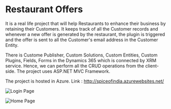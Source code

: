 # Restaurant Offers

It is a real life project that will help Restaurants to enhance their business by retaining their Customers. It keeps track of all the Customer records and whenever a new offer is generated by the restaurant, the plugin is triggered and the offer is sent to all the Customer's email address in the Customer Entity.

There is Custome Publisher, Custom Solutions, Custom Entities, Custom Plugins, Fields, Forms in the Dynamics 365 which is connected by XRM service. Hence, we can perform all the CRUD operations from the client-side. The project uses ASP.NET MVC Framework.

The project is hosted in Azure. Link : http://spiceofindia.azurewebsites.net/

![Login Page](https://res.cloudinary.com/dh18h6lff/image/upload/v1568989061/1.png)

![Home Page](https://res.cloudinary.com/dh18h6lff/image/upload/v1568989069/2.png)
